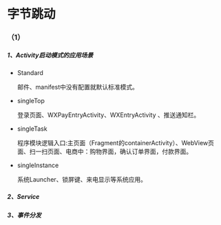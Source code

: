 # 字节跳动

### （1）

##### 1、Activity启动模式的应用场景

- Standard

   邮件、manifest中没有配置就默认标准模式。

- singleTop

   登录页面、WXPayEntryActivity、WXEntryActivity 、推送通知栏。

- singleTask

  程序模块逻辑入口:主页面（Fragment的containerActivity）、WebView页面、扫一扫页面、电商中：购物界面，确认订单界面，付款界面。

- singleInstance

   系统Launcher、锁屏键、来电显示等系统应用。



##### 2、Service



##### 3、事件分发



